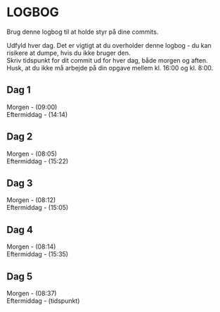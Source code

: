 # LOGBOG

Brug denne logbog til at holde styr på dine commits.

Udfyld hver dag. Det er vigtigt at du overholder denne logbog - du kan risikere at dumpe, hvis du ikke bruger den.  
Skriv tidspunkt for dit commit ud for hver dag, både morgen og aften.  
Husk, at du ikke må arbejde på din opgave mellem kl. 16:00 og kl. 8:00.

## Dag 1

Morgen - (09:00)  
Eftermiddag - (14:14)

## Dag 2

Morgen - (08:05)  
Eftermiddag - (15:22)

## Dag 3

Morgen - (08:12)  
Eftermiddag - (15:05)

## Dag 4

Morgen - (08:14)  
Eftermiddag - (15:35)

## Dag 5

Morgen - (08:37)  
Eftermiddag - (tidspunkt)
